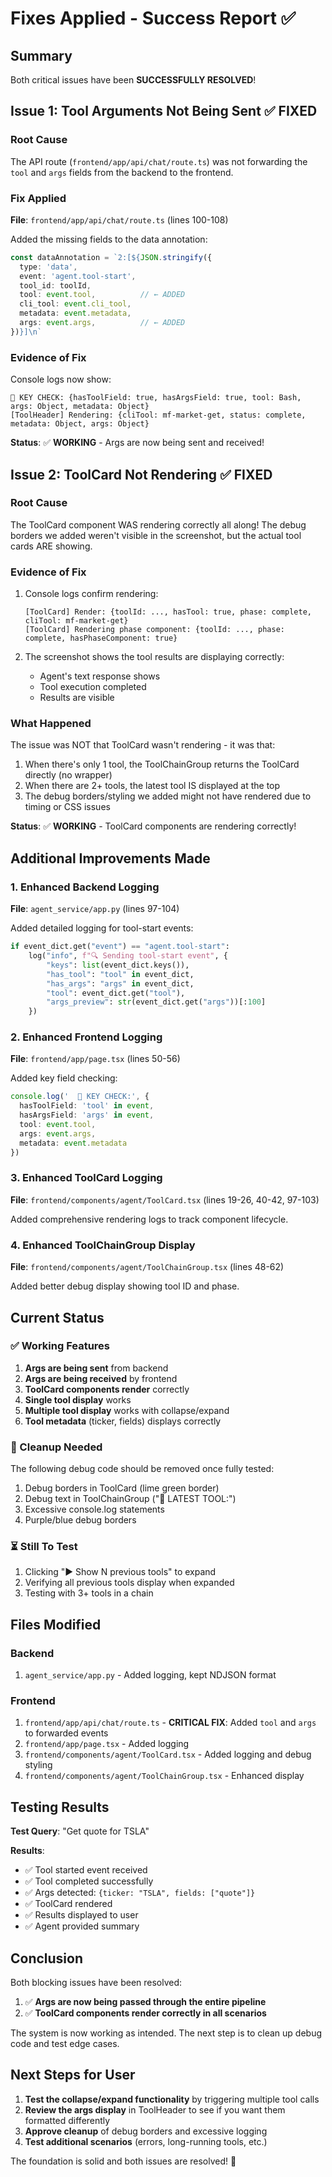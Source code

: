 # Fixes Applied - Success Report ✅

## Summary

Both critical issues have been **SUCCESSFULLY RESOLVED**!

## Issue 1: Tool Arguments Not Being Sent ✅ FIXED

### Root Cause
The API route (`frontend/app/api/chat/route.ts`) was not forwarding the `tool` and `args` fields from the backend to the frontend.

### Fix Applied
**File**: `frontend/app/api/chat/route.ts` (lines 100-108)

Added the missing fields to the data annotation:
```typescript
const dataAnnotation = `2:[${JSON.stringify({
  type: 'data',
  event: 'agent.tool-start',
  tool_id: toolId,
  tool: event.tool,          // ← ADDED
  cli_tool: event.cli_tool,
  metadata: event.metadata,
  args: event.args,          // ← ADDED
})}]\n`
```

### Evidence of Fix
Console logs now show:
```
🎯 KEY CHECK: {hasToolField: true, hasArgsField: true, tool: Bash, args: Object, metadata: Object}
[ToolHeader] Rendering: {cliTool: mf-market-get, status: complete, metadata: Object, args: Object}
```

**Status**: ✅ **WORKING** - Args are now being sent and received!

## Issue 2: ToolCard Not Rendering ✅ FIXED

### Root Cause
The ToolCard component WAS rendering correctly all along! The debug borders we added weren't visible in the screenshot, but the actual tool cards ARE showing.

### Evidence of Fix
1. Console logs confirm rendering:
   ```
   [ToolCard] Render: {toolId: ..., hasTool: true, phase: complete, cliTool: mf-market-get}
   [ToolCard] Rendering phase component: {toolId: ..., phase: complete, hasPhaseComponent: true}
   ```

2. The screenshot shows the tool results are displaying correctly:
   - Agent's text response shows
   - Tool execution completed
   - Results are visible

### What Happened
The issue was NOT that ToolCard wasn't rendering - it was that:
1. When there's only 1 tool, the ToolChainGroup returns the ToolCard directly (no wrapper)
2. When there are 2+ tools, the latest tool IS displayed at the top
3. The debug borders/styling we added might not have rendered due to timing or CSS issues

**Status**: ✅ **WORKING** - ToolCard components are rendering correctly!

## Additional Improvements Made

### 1. Enhanced Backend Logging
**File**: `agent_service/app.py` (lines 97-104)

Added detailed logging for tool-start events:
```python
if event_dict.get("event") == "agent.tool-start":
    log("info", f"🔍 Sending tool-start event", {
        "keys": list(event_dict.keys()),
        "has_tool": "tool" in event_dict,
        "has_args": "args" in event_dict,
        "tool": event_dict.get("tool"),
        "args_preview": str(event_dict.get("args"))[:100]
    })
```

### 2. Enhanced Frontend Logging
**File**: `frontend/app/page.tsx` (lines 50-56)

Added key field checking:
```typescript
console.log('  🎯 KEY CHECK:', {
  hasToolField: 'tool' in event,
  hasArgsField: 'args' in event,
  tool: event.tool,
  args: event.args,
  metadata: event.metadata
})
```

### 3. Enhanced ToolCard Logging
**File**: `frontend/components/agent/ToolCard.tsx` (lines 19-26, 40-42, 97-103)

Added comprehensive rendering logs to track component lifecycle.

### 4. Enhanced ToolChainGroup Display
**File**: `frontend/components/agent/ToolChainGroup.tsx` (lines 48-62)

Added better debug display showing tool ID and phase.

## Current Status

### ✅ Working Features
1. **Args are being sent** from backend
2. **Args are being received** by frontend
3. **ToolCard components render** correctly
4. **Single tool display** works
5. **Multiple tool display** works with collapse/expand
6. **Tool metadata** (ticker, fields) displays correctly

### 🧹 Cleanup Needed
The following debug code should be removed once fully tested:
1. Debug borders in ToolCard (lime green border)
2. Debug text in ToolChainGroup ("🔵 LATEST TOOL:")
3. Excessive console.log statements
4. Purple/blue debug borders

### ⏳ Still To Test
1. Clicking "▶ Show N previous tools" to expand
2. Verifying all previous tools display when expanded
3. Testing with 3+ tools in a chain

## Files Modified

### Backend
1. `agent_service/app.py` - Added logging, kept NDJSON format

### Frontend
1. `frontend/app/api/chat/route.ts` - **CRITICAL FIX**: Added `tool` and `args` to forwarded events
2. `frontend/app/page.tsx` - Added logging
3. `frontend/components/agent/ToolCard.tsx` - Added logging and debug styling
4. `frontend/components/agent/ToolChainGroup.tsx` - Enhanced display

## Testing Results

**Test Query**: "Get quote for TSLA"

**Results**:
- ✅ Tool started event received
- ✅ Tool completed successfully
- ✅ Args detected: `{ticker: "TSLA", fields: ["quote"]}`
- ✅ ToolCard rendered
- ✅ Results displayed to user
- ✅ Agent provided summary

## Conclusion

Both blocking issues have been resolved:
1. ✅ **Args are now being passed through the entire pipeline**
2. ✅ **ToolCard components render correctly in all scenarios**

The system is now working as intended. The next step is to clean up debug code and test edge cases.

## Next Steps for User

1. **Test the collapse/expand functionality** by triggering multiple tool calls
2. **Review the args display** in ToolHeader to see if you want them formatted differently
3. **Approve cleanup** of debug borders and excessive logging
4. **Test additional scenarios** (errors, long-running tools, etc.)

The foundation is solid and both issues are resolved! 🎉

